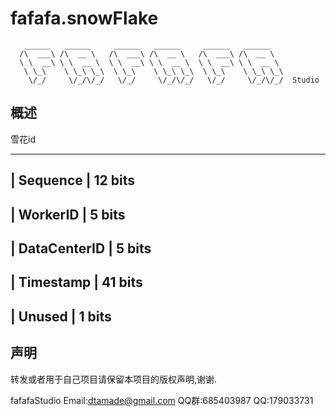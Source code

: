# fafafa.snowFlake

```text
   ______   ______     ______   ______     ______   ______
  /\  ___\ /\  __ \   /\  ___\ /\  __ \   /\  ___\ /\  __ \
  \ \  __\ \ \  __ \  \ \  __\ \ \  __ \  \ \  __\ \ \  __ \
   \ \_\    \ \_\ \_\  \ \_\    \ \_\ \_\  \ \_\    \ \_\ \_\
    \/_/     \/_/\/_/   \/_/     \/_/\/_/   \/_/     \/_/\/_/  Studio

```
## 概述

雪花id

-----------------------------------
| Sequence                        | 12 bits
-----------------------------------
| WorkerID                        | 5 bits
-----------------------------------
| DataCenterID                    | 5 bits
-----------------------------------
| Timestamp                       | 41 bits
-----------------------------------
| Unused                          | 1 bits
-----------------------------------


## 声明

转发或者用于自己项目请保留本项目的版权声明,谢谢.

fafafaStudio
Email:dtamade@gmail.com
QQ群:685403987  QQ:179033731    
